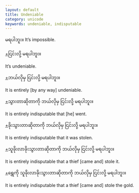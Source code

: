 ```yaml
---
layout: default
title: Undeniable
category: unicode
keywords: undeniable, indisputable
---
```


<p><span class='mm3'>မရပါဘူး။</span> It’s impossible.</p>
<p class="hide-trigger"><a href='#'>+</a><span class='mm3'>ငြင်းလို့ မရပါဘူး။</span></p>
<p class='hide-this'>It’s undeniable.</p>

<p class="hide-trigger"><a href='#'>+</a><span class='mm3'>ဘယ်လိုမှ ငြင်းလို့ မရပါဘူး။</span></p>
<p class='hide-this'>It is entirely [by any way] undeniable.</p>

<p class="hide-trigger"><a href='#'>+</a><span class='mm3'>သွားတာဆိုတာကို ဘယ်လိုမှ ငြင်းလို့ မရပါဘူး။</span></p>
<p class='hide-this'>It is entirely indisputable that [he] went.</p>

<p class="hide-trigger"><a href='#'>+</a><span class='mm3'>ခိုးသွားတာဆိုတာကို ဘယ်လိုမှ ငြင်းလို့ မရပါဘူး။</span></p>
<p class='hide-this'>It is entirely indisputable that it was stolen.</p>

<p class="hide-trigger"><a href='#'>+</a><span class='mm3'>သူခိုးလာခိုးသွားတာဆိုတာကို ဘယ်လိုမှ ငြင်းလို့ မရပါဘူး။</span></p>
<p class='hide-this'>It is entirely indisputable that a thief [came and] stole it.</p>

<p class="hide-trigger"><a href='#'>+</a><span class='mm3'>ရွှေကို သူခိုးလာခိုးသွားတာဆိုတာကို ဘယ်လိုမှ ငြင်းလို့ မရပါဘူး။</span></p>
<p class='hide-this'>It is entirely indisputable that a thief [came and] stole the gold.</p>
